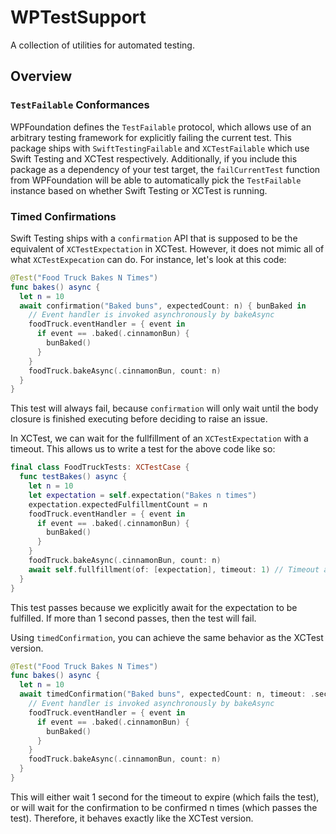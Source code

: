 #  WPTestSupport

A collection of utilities for automated testing.

## Overview

### `TestFailable` Conformances

WPFoundation defines the `TestFailable` protocol, which allows use of an arbitrary testing framework for explicitly failing the current test. This package ships with `SwiftTestingFailable` and `XCTestFailable` which use Swift Testing and XCTest respectively. Additionally, if you include this package as a dependency of your test target, the `failCurrentTest` function from WPFoundation will be able to automatically pick the `TestFailable` instance based on whether Swift Testing or XCTest is running.

### Timed Confirmations

Swift Testing ships with a `confirmation` API that is supposed to be the equivalent of `XCTestExpectation` in XCTest. However, it does not mimic all of what `XCTestExpecation` can do. For instance, let's look at this code:

```swift
@Test("Food Truck Bakes N Times")
func bakes() async {
  let n = 10
  await confirmation("Baked buns", expectedCount: n) { bunBaked in
    // Event handler is invoked asynchronously by bakeAsync
    foodTruck.eventHandler = { event in
      if event == .baked(.cinnamonBun) {
        bunBaked()
      }
    }
    foodTruck.bakeAsync(.cinnamonBun, count: n)
  }
}
```

This test will always fail, because `confirmation` will only wait until the body closure is finished executing before deciding to raise an issue.

In XCTest, we can wait for the fullfillment of an `XCTestExpectation` with a timeout. This allows us to write a test for the above code like so:

```swift
final class FoodTruckTests: XCTestCase {
  func testBakes() async {
    let n = 10
    let expectation = self.expectation("Bakes n times")
    expectation.expectedFulfillmentCount = n
    foodTruck.eventHandler = { event in
      if event == .baked(.cinnamonBun) {
        bunBaked()
      }
    }
    foodTruck.bakeAsync(.cinnamonBun, count: n)
    await self.fullfillment(of: [expectation], timeout: 1) // Timeout after 1 second
  }
}
```

This test passes because we explicitly await for the expectation to be fulfilled. If more than 1 second passes, then the test will fail.

Using `timedConfirmation`, you can achieve the same behavior as the XCTest version.

```swift
@Test("Food Truck Bakes N Times")
func bakes() async {
  let n = 10
  await timedConfirmation("Baked buns", expectedCount: n, timeout: .seconds(1)) { bunBaked in
    // Event handler is invoked asynchronously by bakeAsync
    foodTruck.eventHandler = { event in
      if event == .baked(.cinnamonBun) {
        bunBaked()
      }
    }
    foodTruck.bakeAsync(.cinnamonBun, count: n)
  }
}
```

This will either wait 1 second for the timeout to expire (which fails the test), or will wait for the confirmation to be confirmed n times (which passes the test). Therefore, it behaves exactly like the XCTest version.
